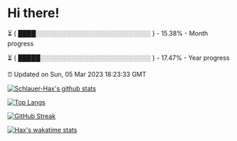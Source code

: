 # Hi there!

⏳ { ████░░░░░░░░░░░░░░░░░░░░░░░░░░ } - 15.38% - Month progress

⏳ { █████░░░░░░░░░░░░░░░░░░░░░░░░░ } - 17.47% - Year progress

⏰ Updated on Sun, 05 Mar 2023 18:23:33 GMT


[![Schlauer-Hax's github stats](https://github-readme-stats.vercel.app/api?username=Schlauer-Hax&show_icons=true&theme=dark&count_private=true)](https://github.com/Schlauer-Hax)


[![Top Langs](https://github-readme-stats.vercel.app/api/top-langs/?username=Schlauer-Hax&layout=compact&theme=dark)](https://github.com/Schlauer-Hax?tab=repositories)

[![GitHub Streak](https://streak-stats.demolab.com?user=Schlauer-Hax&theme=dark)](https://git.io/streak-stats)

[![Hax's wakatime stats](https://github-readme-stats.vercel.app/api/wakatime?username=Hax&theme=dark)](https://wakatime.com/@Hax)

